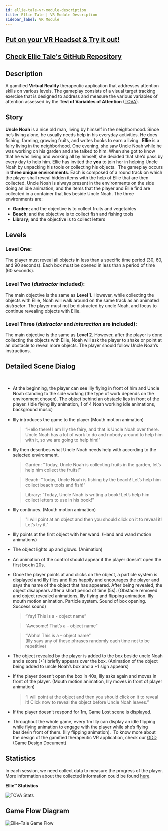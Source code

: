```yaml
---
id: ellie-tale-vr-module-description
title: Ellie Tale | VR Module Description
sidebar_label: VR Module
---
```


## [Put on your VR Headset & Try it out!](https://ellie-tale1.web.app/) 
<!-- ![Ellie-poster](https://media.giphy.com/media/sPLvCsgHmeRORpXqEB/giphy.gif) -->

## [Check Ellie Tale's GitHub Repository](https://github.com/vrapeutic/Ellie-Tale)

## Description
 
A gamified **Virtual Reality** therapeutic application that addresses attention skills on various levels. The gameplay consists of a visual target tracking exercise that is designed to address and measure the various variables of attention assessed by the **Test of Variables of Attention** ([TOVA](https://www.tovatest.com/)).
​
## Story
**Uncle Noah** is a nice old man, living by himself in the neighborhood. Since he’s living alone, he usually needs help in his everyday activities. He does fishing, farming, growing fruits, and writes books to earn a living. 
​
**Ellie** is a fairy living in the neighborhood. One evening, she saw Uncle Noah while he was working on his garden and she talked to him. When she got to know that he was living and working all by himself, she decided that she’d pass by every day to help him. Ellie has invited the **you** to join her in helping Uncle Noah by unpacking his tools or collecting his objects.
​
The gameplay occurs in **three unique environments**. Each is composed of a round track on which the player shall reveal hidden items with the help of Ellie that are then collected. Uncle Noah is always present in the environments on the side doing an idle animation, and the items that the player and Ellie find are collected in a container that lies beside Uncle Noah.
The three environments are: 
​
 - **Garden**; and the objective is to collect fruits and vegetables
 - **Beach**; and the objective is to collect fish and fishing tools
 - **Library**; and the objective is to collect letters
​
## Levels
###  Level One: 
The player must reveal all objects in less than a specific time period (30, 60, and 90 seconds). Each box must be opened in less than a period of time (60 seconds).
 
###  Level Two (*distractor* included):
The main objective is the same as **Level 1**. However, while collecting the objects with Ellie, Noah will walk around on the same track as an animated *distractor*. The player must not be distracted by uncle Noah, and focus to continue revealing objects with Ellie.
 
 
 ###	Level Three (*distractor* and *interaction* are included):
The main objective is the same as **Level 2**. However, after the player is done collecting the objects with Ellie, Noah will ask the player to shake or point at an obstacle to reveal more objects. The player should follow Uncle Noah’s instructions.
 
## Detailed Scene Dialog
​
-   At the beginning, the player can see Illy flying in front of him and Uncle Noah standing to the side working (the type of work depends on the environment chosen). The object behind an obstacle lies in front of the player. (Idle flying Illy animation, 1 of 4 Noah working idle animations, background music)
    
-   Illy introduces the game to the player (Mouth motion animation)
    
    >   “Hello there! I am Illy the fairy, and that is Uncle Noah over there. Uncle Noah has a lot of work to do and nobody around to help him with it, so we are going to help him!”

-   Illy then describes what Uncle Noah needs help with according to the selected environment.    

    >   Garden: “Today, Uncle Noah is collecting fruits in the garden, let’s help him collect the fruits!”    

    >   Beach: “Today, Uncle Noah is fishing by the beach! Let’s help him collect beach tools and fish!”

    >   Library: “Today, Uncle Noah is writing a book! Let’s help him collect letters to use in his book!”
    
-   Illy continues. (Mouth motion animation)

    >   "I will point at an object and then you should click on it to reveal it! Let’s try it."
    
-   Illy points at the first object with her wand. (Hand and wand motion animations)

-   The object lights up and glows. (Animation)
    
-   An animation of the control should appear if the player doesn’t open the first box in 20s.
    
-   Once the player points at and clicks on the object, a particle system is displayed and Illy flies and flips happily and encourages the player and says the name of the object that has appeared. After being revealed, the object disappears after a short period of time (5s). (Obstacle removed and object revealed animations, Illy flying and flipping animation. Illy mouth motion animation. Particle system. Sound of box opening. Success sound)

    >   “Yay! This is a - object name”
    
    >   “Awesome! That’s a – object name”
    
    >   “Woho! This is a – object name”   
​
(Illy says any of these phrases randomly each time not to be repetitive)
​
-   The object revealed by the player is added to the box beside uncle Noah and a score (+1) briefly appears over the box. (Animation of the object being added to uncle Noah’s box and a +1 sign appears)
    
-   If the player doesn’t open the box in 40s, Illy asks again and moves in front of the player. (Mouth motion animation, Illy moves in front of player animation)

    >   “I will point at the object and then you should click on it to reveal it! Click now to reveal the object before Uncle Noah leaves.”

-   If the player doesn’t respond for 1m, Game Lost scene is displayed.

-   Throughout the whole game, every 1m Illy can display an idle flipping while flying animation to engage with the player while she’s flying beside/in front of them. (Illy flipping animation).
​
To know more about the design of the gamified therapeutic VR application, check our [GDD](https://drive.google.com/file/d/1Bl0U1to2vOZ4wd83phxHcwpTrgiWfMjf/view?usp=sharing) (Game Design Document)
​
##  Statistics
 In each session, we need collect data to measure the progress of the player. More information about the collected information could be found [here](https://docs.google.com/document/d/1hfb-5QqN-BFjP4_b4bqCiUYKa5b7ye6Q0TGulNYexKg/edit?usp=sharing).
 
 
**Ellie™ Statistics**

![TOVA Stats](https://i.ibb.co/5GYCvNS/e1.png)
​
## Game Flow Diagram

![Ellie-Tale Game Flow](https://i.ibb.co/C02VjJR/e2.png)